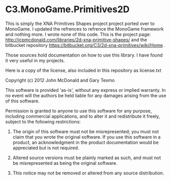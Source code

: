 # C3.MonoGame.Primitives2D

This is simply the XNA Primitives Shapes project project ported over to MonoGame.
I updated the refrences to refrence the MonoGame framework and nothing more.
I wrote none of this code. This is the project page: http://jcpmcdonald.com/libraries/2d-xna-primitive-shapes/ 
and the bitbucket repository https://bitbucket.org/C3/2d-xna-primitives/wiki/Home .

Those sources hold documentation on how to use this library. I have found it very useful in my projects.

Here is a copy of the license, also included in this repository as license.txt

Copyright (c) 2012 John McDonald and Gary Texmo

This software is provided 'as-is', without any express or implied
warranty. In no event will the authors be held liable for any damages
arising from the use of this software.

Permission is granted to anyone to use this software for any purpose,
including commercial applications, and to alter it and redistribute it
freely, subject to the following restrictions:

   1. The origin of this software must not be misrepresented; you must not
   claim that you wrote the original software. If you use this software
   in a product, an acknowledgment in the product documentation would be
   appreciated but is not required.

   2. Altered source versions must be plainly marked as such, and must not be
   misrepresented as being the original software.

   3. This notice may not be removed or altered from any source
   distribution.